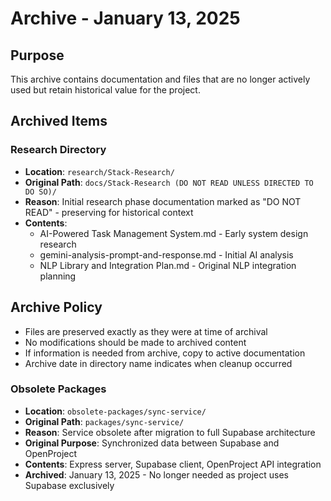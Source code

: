 # Archive - January 13, 2025

## Purpose
This archive contains documentation and files that are no longer actively used but retain historical value for the project.

## Archived Items

### Research Directory
- **Location**: `research/Stack-Research/`
- **Original Path**: `docs/Stack-Research (DO NOT READ UNLESS DIRECTED TO DO SO)/`
- **Reason**: Initial research phase documentation marked as "DO NOT READ" - preserving for historical context
- **Contents**:
  - AI-Powered Task Management System.md - Early system design research
  - gemini-analysis-prompt-and-response.md - Initial AI analysis
  - NLP Library and Integration Plan.md - Original NLP integration planning

## Archive Policy
- Files are preserved exactly as they were at time of archival
- No modifications should be made to archived content
- If information is needed from archive, copy to active documentation
- Archive date in directory name indicates when cleanup occurred

### Obsolete Packages
- **Location**: `obsolete-packages/sync-service/`
- **Original Path**: `packages/sync-service/`
- **Reason**: Service obsolete after migration to full Supabase architecture
- **Original Purpose**: Synchronized data between Supabase and OpenProject
- **Contents**: Express server, Supabase client, OpenProject API integration
- **Archived**: January 13, 2025 - No longer needed as project uses Supabase exclusively

